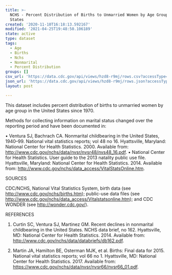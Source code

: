 ```yaml
---
title: >-
  NCHS - Percent Distribution of Births to Unmarried Women by Age Group United
  States
created: '2020-11-10T16:18:13.592167'
modified: '2021-04-25T19:48:50.106189'
state: active
type: dataset
tags:
  - Age
  - Births
  - Nchs
  - Nonmarital
  - Percent Distribution
groups: []
csv_url: 'https://data.cdc.gov/api/views/hzd8-r9mj/rows.csv?accessType=DOWNLOAD'
json_url: 'https://data.cdc.gov/api/views/hzd8-r9mj/rows.json?accessType=DOWNLOAD'
layout: post

---
```

This dataset includes percent distribution of births to unmarried women by age group in the United States since 1970.

Methods for collecting information on marital status changed over the reporting period and have been documented in:

• Ventura SJ, Bachrach CA. Nonmarital childbearing in the United States, 1940–99. National vital statistics reports; vol 48 no 16. Hyattsville, Maryland: National Center for Health Statistics. 2000. Available from: http://www.cdc.gov/nchs/data/nvsr/nvsr48/nvs48_16.pdf.
• National Center for Health Statistics. User guide to the 2013 natality public use file. Hyattsville, Maryland: National Center for Health Statistics. 2014. Available from: http://www.cdc.gov/nchs/data_access/VitalStatsOnline.htm.

SOURCES

CDC/NCHS, National Vital Statistics System, birth data (see http://www.cdc.gov/nchs/births.htm); public-use data files (see http://www.cdc.gov/nchs/data_access/Vitalstatsonline.htm); and CDC WONDER (see http://wonder.cdc.gov/).

REFERENCES

1. Curtin SC, Ventura SJ, Martinez GM. Recent declines in nonmarital childbearing in the United States. NCHS data brief, no 162. Hyattsville, MD: National Center for Health Statistics. 2014. Available from: http://www.cdc.gov/nchs/data/databriefs/db162.pdf.

2. Martin JA, Hamilton BE, Osterman MJK, et al. Births: Final data for 2015. National vital statistics reports; vol 66 no 1. Hyattsville, MD: National Center for Health Statistics. 2017. Available from: https://www.cdc.gov/nchs/data/nvsr/nvsr66/nvsr66_01.pdf.
